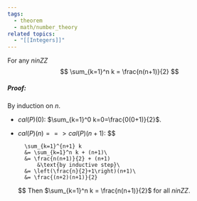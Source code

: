 ```yaml
---
tags:
  - theorem
  - math/number_theory
related topics:
  - "[[Integers]]"
---
```

For any $n in ZZ$$$
\sum_{k=1}^n k = \frac{n(n+1)}{2}
$$
##### Proof:
By induction on $n$.
- $cal(P)(0)$:
	$\sum_{k=1}^0 k=0=\frac{0(0+1)}{2}$.
- $cal(P)(n) ==> cal(P)(n+1)$:
	$$
	
		\sum_{k=1}^{n+1} k
		&= \sum_{k=1}^n k + (n+1)\
		&= \frac{n(n+1)}{2} + (n+1)
			&\text{by inductive step}\
		&= \left(\frac{n}{2}+1\right)(n+1)\
		&= \frac{(n+2)(n+1)}{2}
	
	$$
Then $\sum_{k=1}^n k = \frac{n(n+1)}{2}$ for all $n in ZZ$.
